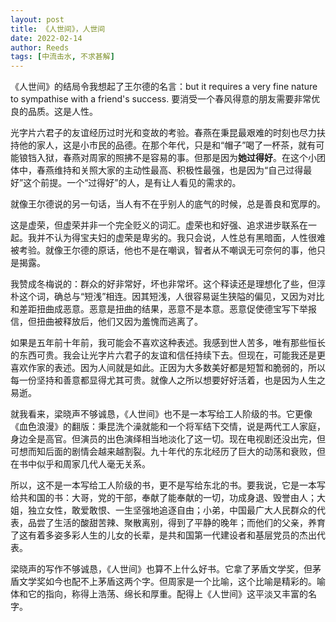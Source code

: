 ```yaml
---
layout: post
title: 《人世间》，人世间
date: 2022-02-14
author: Reeds
tags: [中流击水, 不求甚解]
---
```


《人世间》的结局令我想起了王尔德的名言：but it requires a very fine nature to sympathise with a friend's success. 要消受一个春风得意的朋友需要非常优良的品质。这是人性。

光字片六君子的友谊经历过时光和变故的考验。春燕在秉昆最艰难的时刻也尽力扶持他的家人，这是小市民的品德。在那个年代，只是和“帽子”喝了一杯茶，就有可能锒铛入狱，春燕对周家的照拂不是容易的事。但那是因为**她过得好**。在这个小团体中，春燕维持和关照大家的主动性最高、积极性最强，也是因为“自己过得最好”这个前提。一个“过得好”的人，是有让人看见的需求的。

就像王尔德说的另一句话，当人有不在乎别人的底气的时候，总是善良和宽厚的。

这是虚荣，但虚荣并非一个完全贬义的词汇。虚荣也和好强、追求进步联系在一起。我并不认为得宝夫妇的虚荣是卑劣的。我只会说，人性总有黑暗面，人性很难被考验。就像王尔德的原话，他也不是在嘲讽，智者从不嘲讽无可奈何的事，他只是揭露。

我赞成冬梅说的：群众的好非常好，坏也非常坏。这个释读还是理想化了些，但淳朴这个词，确总与“短浅”相连。因其短浅，人很容易诞生狭隘的偏见，又因为对比和差距扭曲成恶意。恶意是扭曲的结果，恶意不是本意。恶意促使德宝写下举报信，但扭曲被释放后，他们又因为羞愧而逃离了。

如果是五年前十年前，我可能会不喜欢这种表述。我感到世人苦多，唯有那些恒长的东西可贵。我会让光字片六君子的友谊和信任持续下去。但现在，可能我还是更喜欢作家的表述。因为人间就是如此。正因为大多数美好都是短暂和脆弱的，所以每一份坚持和善意都显得尤其可贵。就像人之所以想要好好活着，也是因为人生之易逝。

就我看来，梁晓声不够诚恳，《人世间》也不是一本写给工人阶级的书。它更像《血色浪漫》的翻版：秉昆洗个澡就能和一个将军结下交情，说是两代工人家庭，身边全是高官。但演员的出色演绎相当地淡化了这一切。现在电视剧还没出完，但可想而知后面的剧情会越来越割裂。九十年代的东北经历了巨大的动荡和衰败，但在书中似乎和周家几代人毫无关系。

所以，这不是一本写给工人阶级的书，更不是写给东北的书。要我说，它是一本写给共和国的书：大哥，党的干部，奉献了能奉献的一切，功成身退、毁誉由人；大姐，独立女性，敢爱敢恨、一生坚强地追逐自由；小弟，中国最广大人民群众的代表，品尝了生活的酸甜苦辣、聚散离别，得到了平静的晚年；而他们的父亲，养育了这有着多姿多彩人生的儿女的长辈，是共和国第一代建设者和基层党员的杰出代表。

梁晓声的写作不够诚恳，《人世间》也算不上什么好书。它拿了茅盾文学奖，但茅盾文学奖如今也配不上茅盾这两个字。但周家是一个比喻，这个比喻是精彩的。喻体和它的指向，称得上浩荡、绵长和厚重。配得上《人世间》这平淡又丰富的名字。